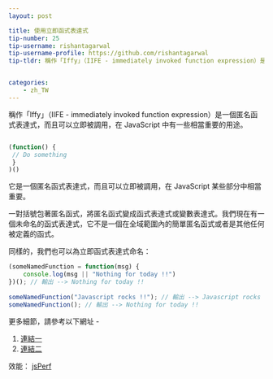 ```yaml
---
layout: post

title: 使用立即函式表達式
tip-number: 25
tip-username: rishantagarwal
tip-username-profile: https://github.com/rishantagarwal
tip-tldr: 稱作「Iffy」（IIFE - immediately invoked function expression）是一個匿名函式表達式，而且可以立即被調用，在 JavaScript 中有一些相當重要的用途。


categories:
    - zh_TW
---
```


稱作「Iffy」（IIFE - immediately invoked function expression）是一個匿名函式表達式，而且可以立即被調用，在 JavaScript 中有一些相當重要的用途。

```javascript

(function() {
 // Do something​
 }
)()

```

它是一個匿名函式表達式，而且可以立即被調用，在 JavaScript 某些部分中相當重要。

一對括號包著匿名函式，將匿名函式變成函式表達式或變數表達式。我們現在有一個未命名的函式表達式，它不是一個在全域範圍內的簡單匿名函式或者是其他任何被定義的函式。

同樣的，我們也可以為立即函式表達式命名：

```javascript
(someNamedFunction = function(msg) {
    console.log(msg || "Nothing for today !!")
})(); // 輸出 --> Nothing for today !!​
​
someNamedFunction("Javascript rocks !!"); // 輸出 --> Javascript rocks !!
someNamedFunction(); // 輸出 --> Nothing for today !!​
```

更多細節，請參考以下網址 -
1. [連結一](https://blog.mariusschulz.com/2016/01/13/disassembling-javascripts-iife-syntax)
2. [連結二](http://javascriptissexy.com/12-simple-yet-powerful-javascript-tips/)

效能：
[jsPerf](http://jsperf.com/iife-with-call)
